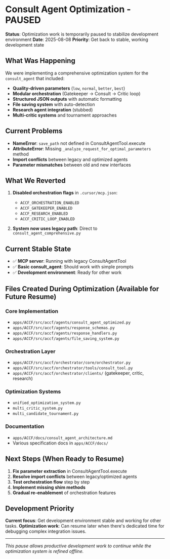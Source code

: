 # Consult Agent Optimization - PAUSED

**Status**: Optimization work is temporarily paused to stabilize development environment
**Date**: 2025-08-08
**Priority**: Get back to stable, working development state

## What Was Happening

We were implementing a comprehensive optimization system for the `consult_agent` that included:

- **Quality-driven parameters** (`low`, `normal`, `better`, `best`)
- **Modular orchestration** (Gatekeeper → Consult → Critic loop)
- **Structured JSON outputs** with automatic formatting
- **File saving system** with auto-detection
- **Research agent integration** (stubbed)
- **Multi-critic systems** and tournament approaches

## Current Problems

- **NameError**: `save_path` not defined in ConsultAgentTool.execute
- **AttributeError**: Missing `_analyze_request_for_optimal_parameters` method
- **Import conflicts** between legacy and optimized agents
- **Parameter mismatches** between old and new interfaces

## What We Reverted

1. **Disabled orchestration flags** in `.cursor/mcp.json`:
   - `ACCF_ORCHESTRATION_ENABLED`
   - `ACCF_GATEKEEPER_ENABLED`
   - `ACCF_RESEARCH_ENABLED`
   - `ACCF_CRITIC_LOOP_ENABLED`

2. **System now uses legacy path**: Direct to `consult_agent_comprehensive.py`

## Current Stable State

- ✅ **MCP server**: Running with legacy ConsultAgentTool
- ✅ **Basic consult_agent**: Should work with simple prompts
- ✅ **Development environment**: Ready for other work

## Files Created During Optimization (Available for Future Resume)

### Core Implementation
- `apps/ACCF/src/accf/agents/consult_agent_optimized.py`
- `apps/ACCF/src/accf/agents/response_schemas.py`
- `apps/ACCF/src/accf/agents/response_handlers.py`
- `apps/ACCF/src/accf/agents/file_saving_system.py`

### Orchestration Layer
- `apps/ACCF/src/accf/orchestrator/core/orchestrator.py`
- `apps/ACCF/src/accf/orchestrator/tools/consult_tool.py`
- `apps/ACCF/src/accf/orchestrator/clients/` (gatekeeper, critic, research)

### Optimization Systems
- `unified_optimization_system.py`
- `multi_critic_system.py`
- `multi_candidate_tournament.py`

### Documentation
- `apps/ACCF/docs/consult_agent_architecture.md`
- Various specification docs in `apps/ACCF/docs/`

## Next Steps (When Ready to Resume)

1. **Fix parameter extraction** in ConsultAgentTool.execute
2. **Resolve import conflicts** between legacy/optimized agents
3. **Test orchestration flow** step by step
4. **Implement missing shim methods**
5. **Gradual re-enablement** of orchestration features

## Development Priority

**Current focus**: Get development environment stable and working for other tasks.
**Optimization work**: Can resume later when there's dedicated time for debugging complex integration issues.

---
*This pause allows productive development work to continue while the optimization system is refined offline.*
